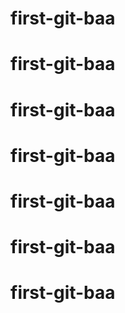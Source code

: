 # first-git-baa
# first-git-baa
# first-git-baa
# first-git-baa
# first-git-baa
# first-git-baa
# first-git-baa


